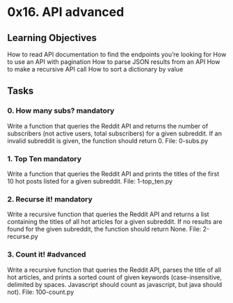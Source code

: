 # 0x16. API advanced

## Learning Objectives
How to read API documentation to find the endpoints you’re looking for
How to use an API with pagination
How to parse JSON results from an API
How to make a recursive API call
How to sort a dictionary by value

## Tasks

### 0. How many subs? mandatory

Write a function that queries the Reddit API and returns the number of subscribers (not active users, total subscribers) for a given subreddit. If an invalid subreddit is given, the function should return 0.
File: 0-subs.py

### 1. Top Ten mandatory

Write a function that queries the Reddit API and prints the titles of the first 10 hot posts listed for a given subreddit.
File: 1-top_ten.py

### 2. Recurse it! mandatory

Write a recursive function that queries the Reddit API and returns a list containing the titles of all hot articles for a given subreddit. If no results are found for the given subreddit, the function should return None.
File: 2-recurse.py

### 3. Count it! #advanced

Write a recursive function that queries the Reddit API, parses the title of all hot articles, and prints a sorted count of given keywords (case-insensitive, delimited by spaces. Javascript should count as javascript, but java should not).
File: 100-count.py
